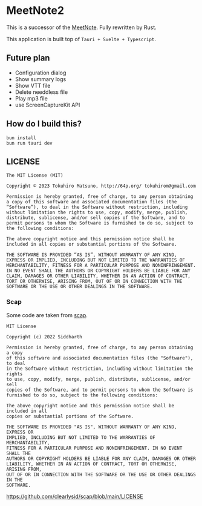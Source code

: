 # MeetNote2

This is a successor of the [MeetNote](https://github.com/tokuhirom/meetnote).
Fully rewritten by Rust.

This application is built top of `Tauri + Svelte + Typescript`.

## Future plan

 * Configuration dialog
 * Show summary logs
 * Show VTT file
 * Delete needdless file
 * Play mp3 file
 * use ScreenCaptureKit API

## How do I build this?

    bun install
    bun run tauri dev


## LICENSE

    The MIT License (MIT)

    Copyright © 2023 Tokuhiro Matsuno, http://64p.org/ tokuhirom@gmail.com

    Permission is hereby granted, free of charge, to any person obtaining a copy of this software and associated documentation files (the “Software”), to deal in the Software without restriction, including without limitation the rights to use, copy, modify, merge, publish, distribute, sublicense, and/or sell copies of the Software, and to permit persons to whom the Software is furnished to do so, subject to the following conditions:

    The above copyright notice and this permission notice shall be included in all copies or substantial portions of the Software.

    THE SOFTWARE IS PROVIDED “AS IS”, WITHOUT WARRANTY OF ANY KIND, EXPRESS OR IMPLIED, INCLUDING BUT NOT LIMITED TO THE WARRANTIES OF MERCHANTABILITY, FITNESS FOR A PARTICULAR PURPOSE AND NONINFRINGEMENT. IN NO EVENT SHALL THE AUTHORS OR COPYRIGHT HOLDERS BE LIABLE FOR ANY CLAIM, DAMAGES OR OTHER LIABILITY, WHETHER IN AN ACTION OF CONTRACT, TORT OR OTHERWISE, ARISING FROM, OUT OF OR IN CONNECTION WITH THE SOFTWARE OR THE USE OR OTHER DEALINGS IN THE SOFTWARE.

### Scap

Some code are taken from [scap](https://github.com/clearlysid/scap).

    MIT License

    Copyright (c) 2022 Siddharth

    Permission is hereby granted, free of charge, to any person obtaining a copy
    of this software and associated documentation files (the "Software"), to deal
    in the Software without restriction, including without limitation the rights
    to use, copy, modify, merge, publish, distribute, sublicense, and/or sell
    copies of the Software, and to permit persons to whom the Software is
    furnished to do so, subject to the following conditions:

    The above copyright notice and this permission notice shall be included in all
    copies or substantial portions of the Software.

    THE SOFTWARE IS PROVIDED "AS IS", WITHOUT WARRANTY OF ANY KIND, EXPRESS OR
    IMPLIED, INCLUDING BUT NOT LIMITED TO THE WARRANTIES OF MERCHANTABILITY,
    FITNESS FOR A PARTICULAR PURPOSE AND NONINFRINGEMENT. IN NO EVENT SHALL THE
    AUTHORS OR COPYRIGHT HOLDERS BE LIABLE FOR ANY CLAIM, DAMAGES OR OTHER
    LIABILITY, WHETHER IN AN ACTION OF CONTRACT, TORT OR OTHERWISE, ARISING FROM,
    OUT OF OR IN CONNECTION WITH THE SOFTWARE OR THE USE OR OTHER DEALINGS IN THE
    SOFTWARE.

https://github.com/clearlysid/scap/blob/main/LICENSE

